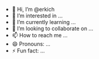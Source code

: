 - 👋 Hi, I’m @erkich
- 👀 I’m interested in ...
- 🌱 I’m currently learning ...
- 💞️ I’m looking to collaborate on ...
- 📫 How to reach me ...
- 😄 Pronouns: ...
- ⚡ Fun fact: ...

<!---
erkich/erkich is a ✨ special ✨ repository because its `README.md` (this file) appears on your GitHub profile.
You can click the Preview link to take a look at your changes.
--->
